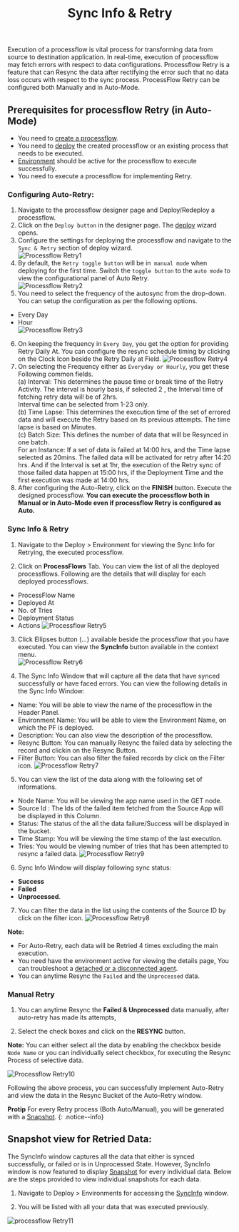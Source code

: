 ﻿---
title:  "Sync Info & Retry"
toc: true
tag: developers
category: "Processflow"
menus: 
   quickstartprocessflow:
        title: "Sync Info & Retry"
        weight: 7
        icon: fa fa-file-word-o
        identifier: retryprocessflow
---

Execution of a processflow is vital process for transforming data from source to 
destination application. In real-time, execution of processflow may fetch errors 
with respect to data configurations. 
Processflow Retry is a feature that can Resync the data after rectifying the error 
such that no data loss occurs with respect to the sync process. ProcessFlow Retry 
can be configured both Manually and in Auto-Mode.

## Prerequisites for processflow Retry (in Auto-Mode)
* You need to [create a processflow](/processflow/creating-processflow/).   
* You need to [deploy](/processflow/deploying-and-executing-processfloww/) the created processflow or an existing process that needs to be executed. 
* [Environment](/deployment/Environment-Management/) should be active for the processflow to execute successfully.
* You need to execute a processflow for implementing Retry. 

### Configuring Auto-Retry:
1.	Navigate to the processflow designer page and Deploy/Redeploy a processflow.    
2.	Click on the `Deploy button` in the designer page. The [deploy](/processflow/deploying-and-executing-processfloww/) wizard opens.    
3.	Configure the settings for deploying the processflow and navigate to the `Sync & Retry` section of deploy wizard.     
![Processflow Retry1](../../../staticfiles/processflow/media/processflow-retry1.png)      
4.	By default, the `Retry toggle button` will be in` manual mode` when deploying for the first time. Switch the `toggle button` to the `auto mode` to view the configurational panel of Auto Retry.  
![Processflow Retry2](../../../staticfiles/processflow/media/processflow-retry2.png)      
5.	You need to select the frequency of the autosync from the drop-down. You can setup the configuration as per the following options.  
* Every Day  
* Hour     
![Processflow Retry3](../../../staticfiles/processflow/media/processflow-retry3.png)      
6.	On keeping the frequency in `Every Day`, you get the option for providing Retry Daily At. You can configure the resync schedule timing by clicking on the Clock Icon beside the Retry Daily at Field. 
![Processflow Retry4](../../../staticfiles/processflow/media/processflow-retry4.png)      
7.	On selecting the Frequency either as `Everyday or Hourly`, you get these Following common fields.      
(a) Interval: This determines the pause time or break time of the Retry Activity. The interval is hourly basis, if selected 2 , the Interval time of fetching retry data will be of 2hrs.     
    Interval time can be selected from 1-23 only.    
(b) Time Lapse: This determines the execution time of the set of errored data and will execute the Retry based on its previous attempts. The time lapse is based on Minutes.      
(c) Batch Size: This defines the number of data  that will be Resynced in one batch.    
For an Instance: If a set of data is failed at 14:00 hrs, and the Time lapse selected as 20mins. The failed data will be activated for retry after 14:20 hrs. And if the Interval is set at 1hr, the execution of the Retry sync of those failed data happen at 15:00 hrs, if the Deployment Time and the first execution was made at 14:00 hrs.      
8.	After configuring the Auto-Retry, click on the **FINISH** button. Execute the designed processflow.
 **You can execute the processflow both in Manual or in Auto-Mode even if processflow Retry is configured as Auto.**

### Sync Info & Retry
1.	Navigate to the Deploy > Environment for viewing the Sync Info for Retrying, the executed processflow. 

2.	Click on **ProcessFlows** Tab. You can view the list of all the deployed processflows. Following are the details that will display for each deployed processflows.
* ProcessFlow Name  
* Deployed At   
* No. of Tries
* Deployment Status
* Actions
![Processflow Retry5](../../../staticfiles/processflow/media/processflow-retry5.png) 

3.	Click Ellipses button (...) available beside the processflow that you have executed. You can view the **SyncInfo** button available in the context menu.  
![Processflow Retry6](../../../staticfiles/processflow/media/processflow-retry6.png)    

4.	The Sync Info Window that will capture all the data that have synced successfully or have faced errors. You can view the following details in the Sync Info Window:
- Name: You will be able to view the name of the processflow in the Header Panel.
- Environment Name: You will be able to view the Environment Name, on which the PF is deployed.
- Description: You can also view the description of the processflow.
- Resync Button: You can manually Resync the failed data by selecting the record and clickin on the Resync Button.
- Filter Button: You can also filter the failed records by click on the Filter icon.
![Processflow Retry7](../../../staticfiles/processflow/media/processflow-retry7.png)    

5.	You can view the list of the data along with the following set of informations.
* Node Name: You will be viewing the app name used in the GET node.
* Source Id : The Ids of the failed item fetched from the Source App will be displayed in this Column.
* Status: The status of the all the data failure/Success will be displayed in the bucket.
* Time Stamp: You will be viewing the time stamp of the last execution.
* Tries: You would be viewing number of tries that has been attempted to resync a failed data. 
 ![Processflow Retry9](../../../staticfiles/processflow/media/processflow-retry9.png)   
 
6. Sync Info Window will display following sync status: 
- **Success** 
- **Failed** 
- **Unprocessed**. 

7.	You can filter the data in the list using the contents of the Source ID by click on the filter icon.
![Processflow Retry8](../../../staticfiles/processflow/media/processflow-retry8.png) 

**Note:**

- For Auto-Retry, each data will be Retried 4 times excluding the main execution.
- You need have the environment active for viewing the details page, You can troubleshoot a [detached or a disconnected agent](/deployment/Environment-Management/#detaching-and-attaching-environment).
- You can anytime Resync the `Failed` and the `Unprocessed` data.

### Manual Retry

1. You can anytime Resync the **Failed & Unprocessed** data manually, after auto-retry has made its attempts, 

2. Select the check boxes and click on the **RESYNC** button. 

**Note:** You can either select all the data by enabling the checkbox beside `Node Name` or you can individually select checkbox, for executing the Resync Process of selective data. 

![Processflow Retry10](../../../staticfiles/processflow/media/processflow-retry10.png)    

Following the above process, you can successfully implement Auto-Retry and view the data in the Resync Bucket of the Auto-Retry window.

**Protip**  For every Retry process (Both Auto/Manual), you will be generated with a [Snapshot](/processflow/snapshot-processflow/). 
{: .notice--info}

## Snapshot view for Retried Data:

The SyncInfo window captures all the data that either is synced successfully, or failed or is in Unprocessed State. However, SyncInfo
window is now featured to display [Snapshot](/processflow/snapshot-processflow/) for every individual data. Below are the steps provided to view individual snapshots for each data.

1) Navigate to Deploy > Environments for accessing the [SyncInfo](/processflow/retry-processflow/#sync-info--retry) window.  

2) You will be listed with all your data that was executed previously.

![processflow Retry11]()

